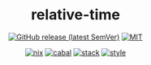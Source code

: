 <div align="center">

# relative-time

[![GitHub release (latest SemVer)](https://img.shields.io/github/v/release/tbidne/relative-time?include_prereleases&sort=semver)](https://github.com/tbidne/relative-time/releases/)
[![MIT](https://img.shields.io/github/license/tbidne/relative-time?color=blue)](https://opensource.org/licenses/MIT)

[![nix](https://img.shields.io/github/workflow/status/tbidne/relative-time/nix/main?label=nix%209.2&&logo=nixos&logoColor=85c5e7&labelColor=2f353c)](https://github.com/tbidne/relative-time/actions/workflows/nix.yaml)
[![cabal](https://img.shields.io/github/workflow/status/tbidne/relative-time/cabal/main?label=cabal&logo=haskell&logoColor=655889&labelColor=2f353c)](https://github.com/tbidne/relative-time/actions/workflows/cabal.yaml)
[![stack](https://img.shields.io/github/workflow/status/tbidne/relative-time/stack/main?label=stack&logoColor=white&labelColor=2f353c)](https://github.com/tbidne/relative-time/actions/workflows/stack.yaml)
[![style](https://img.shields.io/github/workflow/status/tbidne/relative-time/style/main?label=style&logoColor=white&labelColor=2f353c)](https://github.com/tbidne/relative-time/actions/workflows/style.yaml)

</div>

